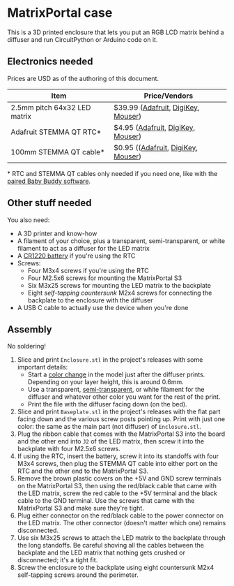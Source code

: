 # MatrixPortal case

This is a 3D printed enclosure that lets you put an RGB LCD matrix behind a diffuser and run CircuitPython or Arduino code on it.

## Electronics needed

Prices are USD as of the authoring of this document.

| Item | Price/Vendors |
| ---- | ----- |
|  2.5mm pitch 64x32 LED matrix | $39.99 ([Adafruit](https://www.adafruit.com/product/5036), [DigiKey](https://www.digikey.com/en/products/detail/adafruit-industries-llc/5036/14671681), [Mouser](https://www.mouser.com/ProductDetail/Adafruit/5036)) |
| Adafruit STEMMA QT RTC* | $4.95 ([Adafruit](https://www.adafruit.com/product/5189), [DigiKey](https://www.digikey.com/en/products/detail/adafruit-industries-llc/5189/15189154), [Mouser](https://www.mouser.com/ProductDetail/Adafruit/5189)) |
| 100mm STEMMA QT cable* | $0.95 (([Adafruit](https://www.adafruit.com/product/4210), [DigiKey](https://www.digikey.com/en/products/detail/adafruit-industries-llc/4210/10230021), [Mouser](https://www.mouser.com/ProductDetail/Adafruit/4210)) |

\* RTC and STEMMA QT cables only needed if you need one, like with the [paired Baby Buddy software](https://github.com/skjdghsdjgsdj/matrixportal-babybuddy).

## Other stuff needed

You also need:

* A 3D printer and know-how
* A filament of your choice, plus a transparent, semi-transparent, or white filament to act as a diffuser for the LED matrix
* A [CR1220 battery](https://www.adafruit.com/product/380) if you're using the RTC
* Screws:
  * Four M3x4 screws if you're using the RTC
  * Four M2.5x6 screws for mounting the MatrixPortal S3
  * Six M3x25 screws for mounting the LED matrix to the backplate
  * Eight *self-tapping countersunk* M2x4 screws for connecting the backplate to the enclosure with the diffuser
* A USB C cable to actually use the device when you're done

## Assembly

No soldering!

1. Slice and print `Enclosure.stl` in the project's releases with some important details:
	* Start a [color change](https://help.prusa3d.com/article/color-change_1687) in the model just after the diffuser prints. Depending on your layer height, this is around 0.6mm.
	* Use a transparent, [semi-transparent](https://www.microcenter.com/product/626543/inland-175mm-petg-3d-printer-filament-1kg-(22-lbs)-spool-translucent-gray), or white filament for the diffuser and whatever other color you want for the rest of the print.
	* Print the file with the diffuser facing down (on the bed).
2. Slice and print `Baseplate.stl` in the project's releases with the flat part facing down and the various screw posts pointing up. Print with just one color: the same as the main part (not diffuser) of `Enclosure.stl`.
3. Plug the ribbon cable that comes with the MatrixPortal S3 into the board and the other end into `J2` of the LED matrix, then screw it into the backplate with four M2.5x6 screws.
4. If using the RTC, insert the battery, screw it into its standoffs with four M3x4 screws, then plug the STEMMA QT cable into either port on the RTC and the other end to the MatrixPortal S3.
5. Remove the brown plastic covers on the +5V and GND screw terminals on the MatrixPortal S3, then using the red/black cable that came with the LED matrix, screw the red cable to the +5V terminal and the black cable to the GND terminal. Use the screws that came with the MatrixPortal S3 and make sure they're tight.
6. Plug either connector on the red/black cable to the power connector on the LED matrix. The other connector (doesn't matter which one) remains disconnected.
7. Use six M3x25 screws to attach the LED matrix to the backplate through the long standoffs. Be careful shoving all the cables between the backplate and the LED matrix that nothing gets crushed or disconnected; it's a tight fit.
8. Screw the enclosure to the backplate using eight countersunk M2x4 self-tapping screws around the perimeter.
